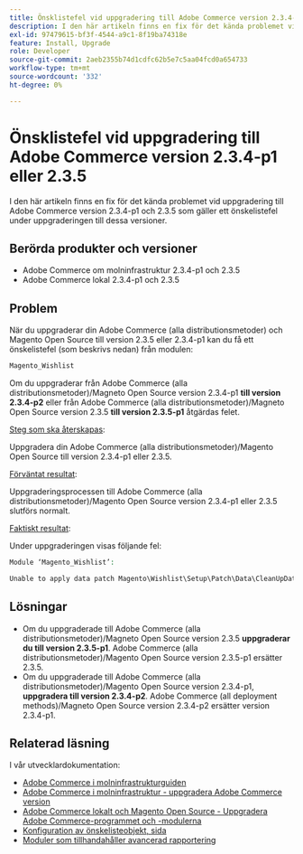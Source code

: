 ```yaml
---
title: Önsklistefel vid uppgradering till Adobe Commerce version 2.3.4-p1 eller 2.3.5
description: I den här artikeln finns en fix för det kända problemet vid uppgradering till Adobe Commerce version 2.3.4-p1 och 2.3.5 som gäller ett önskelistefel under uppgraderingen till dessa versioner.
exl-id: 97479615-bf3f-4544-a9c1-8f19ba74318e
feature: Install, Upgrade
role: Developer
source-git-commit: 2aeb2355b74d1cdfc62b5e7c5aa04fcd0a654733
workflow-type: tm+mt
source-wordcount: '332'
ht-degree: 0%

---
```


# Önsklistefel vid uppgradering till Adobe Commerce version 2.3.4-p1 eller 2.3.5

I den här artikeln finns en fix för det kända problemet vid uppgradering till Adobe Commerce version 2.3.4-p1 och 2.3.5 som gäller ett önskelistefel under uppgraderingen till dessa versioner.

## Berörda produkter och versioner

* Adobe Commerce om molninfrastruktur 2.3.4-p1 och 2.3.5
* Adobe Commerce lokal 2.3.4-p1 och 2.3.5

## Problem

När du uppgraderar din Adobe Commerce (alla distributionsmetoder) och Magento Open Source till version 2.3.5 eller 2.3.4-p1 kan du få ett önskelistefel (som beskrivs nedan) från modulen:

```php
Magento_Wishlist
```

Om du uppgraderar från Adobe Commerce (alla distributionsmetoder)/Magneto Open Source version 2.3.4-p1 **till version 2.3.4-p2** eller från Adobe Commerce (alla distributionsmetoder)/Magneto Open Source version 2.3.5 **till version 2.3.5-p1** åtgärdas felet.

<u>Steg som ska återskapas</u>:

Uppgradera din Adobe Commerce (alla distributionsmetoder)/Magento Open Source till version 2.3.4-p1 eller 2.3.5.

<u>Förväntat resultat</u>:

Uppgraderingsprocessen till Adobe Commerce (alla distributionsmetoder)/Magento Open Source version 2.3.4-p1 eller 2.3.5 slutförs normalt.

<u>Faktiskt resultat</u>:

Under uppgraderingen visas följande fel:

```php
Module ‘Magento_Wishlist’:

Unable to apply data patch Magento\Wishlist\Setup\Patch\Data\CleanUpData for module Magento_Wishlist. Original exception message: Unable to unserialize value. Error: Syntax error
```

## Lösningar

* Om du uppgraderade till Adobe Commerce (alla distributionsmetoder)/Magneto Open Source version 2.3.5 **uppgraderar du till version 2.3.5-p1**. Adobe Commerce (alla distributionsmetoder)/Magento Open Source version 2.3.5-p1 ersätter 2.3.5.
* Om du uppgraderade till Adobe Commerce (alla distributionsmetoder)/Magento Open Source version 2.3.4-p1, **uppgradera till version 2.3.4-p2**. Adobe Commerce (all deployment methods)/Magneto Open Source version 2.3.4-p2 ersätter version 2.3.4-p1.

## Relaterad läsning

I vår utvecklardokumentation:

* [Adobe Commerce i molninfrastrukturguiden](https://experienceleague.adobe.com/sv/docs/commerce-cloud-service/user-guide/overview)
* [Adobe Commerce i molninfrastruktur - uppgradera Adobe Commerce version](https://experienceleague.adobe.com/sv/docs/commerce-cloud-service/user-guide/develop/upgrade/commerce-version)
* [Adobe Commerce lokalt och Magento Open Source - Uppgradera Adobe Commerce-programmet och -modulerna](https://experienceleague.adobe.com/sv/docs/commerce-operations/upgrade-guide/overview)
* [Konfiguration av önskelisteobjekt, sida](https://developer.adobe.com/commerce/frontend-core/guide/layouts/product-layouts/#wishlist-item-configure-page)
* [Moduler som tillhandahåller avancerad rapportering](https://developer.adobe.com/commerce/php/development/advanced-reporting/modules/)
